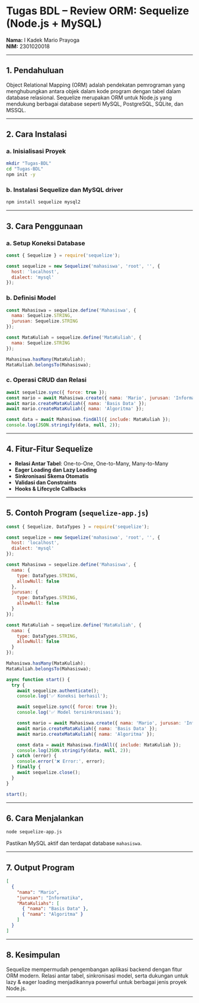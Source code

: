 # Tugas BDL – Review ORM: Sequelize (Node.js + MySQL)

**Nama:** I Kadek Mario Prayoga  
**NIM:** 2301020018  

---
## 1. Pendahuluan
Object Relational Mapping (ORM) adalah pendekatan pemrograman yang menghubungkan antara objek dalam kode program dengan tabel dalam database relasional. Sequelize merupakan ORM untuk Node.js yang mendukung berbagai database seperti MySQL, PostgreSQL, SQLite, dan MSSQL.

---

## 2. Cara Instalasi

### a. Inisialisasi Proyek
```bash
mkdir "Tugas-BDL"
cd "Tugas-BDL"
npm init -y
````

### b. Instalasi Sequelize dan MySQL driver

```bash
npm install sequelize mysql2
```

---

## 3. Cara Penggunaan

### a. Setup Koneksi Database

```js
const { Sequelize } = require('sequelize');

const sequelize = new Sequelize('mahasiswa', 'root', '', {
  host: 'localhost',
  dialect: 'mysql'
});
```

### b. Definisi Model

```js
const Mahasiswa = sequelize.define('Mahasiswa', {
  nama: Sequelize.STRING,
  jurusan: Sequelize.STRING
});

const MataKuliah = sequelize.define('MataKuliah', {
  nama: Sequelize.STRING
});

Mahasiswa.hasMany(MataKuliah);
MataKuliah.belongsTo(Mahasiswa);
```

### c. Operasi CRUD dan Relasi

```js
await sequelize.sync({ force: true });
const mario = await Mahasiswa.create({ nama: 'Mario', jurusan: 'Informatika' });
await mario.createMataKuliah({ nama: 'Basis Data' });
await mario.createMataKuliah({ nama: 'Algoritma' });

const data = await Mahasiswa.findAll({ include: MataKuliah });
console.log(JSON.stringify(data, null, 2));
```

---

## 4. Fitur-Fitur Sequelize

* **Relasi Antar Tabel**: One-to-One, One-to-Many, Many-to-Many
* **Eager Loading dan Lazy Loading**
* **Sinkronisasi Skema Otomatis**
* **Validasi dan Constraints**
* **Hooks & Lifecycle Callbacks**

---

## 5. Contoh Program (`sequelize-app.js`)

```js
const { Sequelize, DataTypes } = require('sequelize');

const sequelize = new Sequelize('mahasiswa', 'root', '', {
  host: 'localhost',
  dialect: 'mysql'
});

const Mahasiswa = sequelize.define('Mahasiswa', {
  nama: {
    type: DataTypes.STRING,
    allowNull: false
  },
  jurusan: {
    type: DataTypes.STRING,
    allowNull: false
  }
});

const MataKuliah = sequelize.define('MataKuliah', {
  nama: {
    type: DataTypes.STRING,
    allowNull: false
  }
});

Mahasiswa.hasMany(MataKuliah);
MataKuliah.belongsTo(Mahasiswa);

async function start() {
  try {
    await sequelize.authenticate();
    console.log('✅ Koneksi berhasil');

    await sequelize.sync({ force: true });
    console.log('✅ Model tersinkronisasi');

    const mario = await Mahasiswa.create({ nama: 'Mario', jurusan: 'Informatika' });
    await mario.createMataKuliah({ nama: 'Basis Data' });
    await mario.createMataKuliah({ nama: 'Algoritma' });

    const data = await Mahasiswa.findAll({ include: MataKuliah });
    console.log(JSON.stringify(data, null, 2));
  } catch (error) {
    console.error('❌ Error:', error);
  } finally {
    await sequelize.close();
  }
}

start();
```

---

## 6. Cara Menjalankan

```bash
node sequelize-app.js
```

Pastikan MySQL aktif dan terdapat database `mahasiswa`.

---

## 7. Output Program

```json
[
  {
    "nama": "Mario",
    "jurusan": "Informatika",
    "MataKuliahs": [
      { "nama": "Basis Data" },
      { "nama": "Algoritma" }
    ]
  }
]
```

---

## 8. Kesimpulan

Sequelize mempermudah pengembangan aplikasi backend dengan fitur ORM modern. Relasi antar tabel, sinkronisasi model, serta dukungan untuk lazy & eager loading menjadikannya powerful untuk berbagai jenis proyek Node.js.

---


